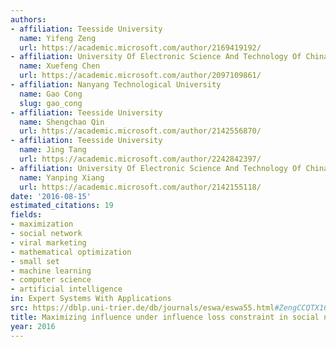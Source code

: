```yaml
---
authors:
- affiliation: Teesside University
  name: Yifeng Zeng
  url: https://academic.microsoft.com/author/2169419192/
- affiliation: University Of Electronic Science And Technology Of China
  name: Xuefeng Chen
  url: https://academic.microsoft.com/author/2097109861/
- affiliation: Nanyang Technological University
  name: Gao Cong
  slug: gao_cong
- affiliation: Teesside University
  name: Shengchao Qin
  url: https://academic.microsoft.com/author/2142556870/
- affiliation: Teesside University
  name: Jing Tang
  url: https://academic.microsoft.com/author/2242842397/
- affiliation: University Of Electronic Science And Technology Of China
  name: Yanping Xiang
  url: https://academic.microsoft.com/author/2142155118/
date: '2016-08-15'
estimated_citations: 19
fields:
- maximization
- social network
- viral marketing
- mathematical optimization
- small set
- machine learning
- computer science
- artificial intelligence
in: Expert Systems With Applications
src: https://dblp.uni-trier.de/db/journals/eswa/eswa55.html#ZengCCQTX16
title: Maximizing influence under influence loss constraint in social networks
year: 2016
---
```

